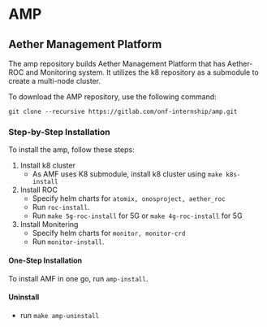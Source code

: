 # AMP

## Aether Management Platform

The amp repository builds Aether Management Platform that has Aether-ROC and Monitoring system. It utilizes the k8 repository as a submodule to create a multi-node cluster.

To download the AMP repository, use the following command:
```
git clone --recursive https://gitlab.com/onf-internship/amp.git
```
### Step-by-Step Installation
To install the amp, follow these steps:
1. Install k8 cluster
   - As AMF uses K8 submodule, install k8 cluster using `make k8s-install`
2. Install ROC
   - Specify helm charts for `atomix, onosproject, aether_roc`
   - Run `roc-install`.
   - Run `make 5g-roc-install` for 5G or `make 4g-roc-install` for 5G
3. Install Monitering
   - Specify helm charts for `monitor, monitor-crd`
   - Run `monitor-install`.

#### One-Step Installation
To install AMF in one go, run `amp-install`.
#### Uninstall
   - run `make amp-uninstall`
